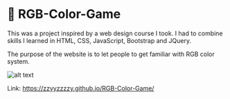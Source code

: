 # 🌈 RGB-Color-Game
This was a project inspired by a web design course I took. I had to combine skills I learned in HTML, CSS, JavaScript, Bootstrap and JQuery.

The purpose of the website is to let people to get familiar with RGB color system.

![alt text](https://img.imoutomoe.net/image/4gewS)

Link: https://zzyyzzzzy.github.io/RGB-Color-Game/
